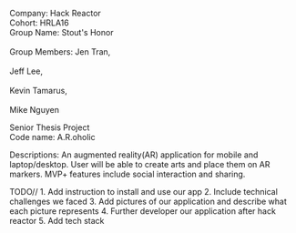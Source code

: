 Company:        Hack Reactor <br /> 
Cohort:         HRLA16 <br /> 
Group Name:     Stout's Honor <br />     
Group Members:  Jen Tran, <br />  
                Jeff Lee, <br />         
                Kevin Tamarus, <br />                              
                Mike Nguyen <br />

Senior Thesis Project <br />
Code name: A.R.oholic <br />

Descriptions: An augmented reality(AR) application for mobile and laptop/desktop. User will be able to create arts and place them on
AR markers. MVP+ features include social interaction and sharing.

TODO// 1. Add instruction to install and use our app
       2. Include technical challenges we faced
       3. Add pictures of our application and describe what each picture       represents
       4. Further developer our application after hack reactor
       5. Add tech stack
   

